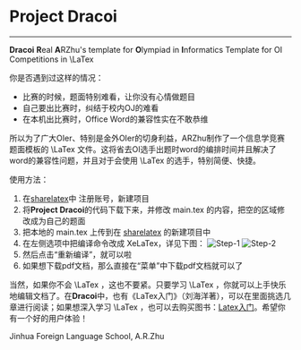 # Project Dracoi
----------------------
**Dracoi** **R**eal **A**RZhu's template for **O**lympiad in **I**nformatics
Template for OI Competitions in \LaTex

你是否遇到过这样的情况：
- 比赛的时候，题面特别难看，让你没有心情做题目
- 自己要出比赛时，纠结于校内OJ的难看
- 在本机出比赛时，Office Word的兼容性实在不敢恭维

所以为了广大OIer、特别是金外OIer的切身利益，ARZhu制作了一个信息学竞赛题面模板的 \LaTex 文件。这将省去OI选手出题时word的编排时间并且解决了word的兼容性问题，并且对于会使用 \LaTex 的选手，特别简便、快捷。

使用方法：

1. 在[sharelatex](https://cn.sharelatex.com/project)中 注册账号，新建项目
2. 将**Project Dracoi**的代码下载下来，并修改 main.tex 的内容，把空的区域修改成为自己的题面
3. 把本地的 main.tex 上传到在 [sharelatex](https://cn.sharelatex.com/project) 的新建项目中
4. 在左侧选项中把编译命令改成 XeLaTex，详见下图：
![Step-1](http://storage1.imgchr.com/kCqoT.png) ![Step-2](http://storage1.imgchr.com/kCOFU.png)
5. 然后点击“重新编译”，就可以啦
6. 如果想下载pdf文档，那么直接在“菜单”中下载pdf文档就可以了

当然，如果你不会 \LaTex ，这也不要紧。只要学习 \LaTex ，你就可以上手快乐地编辑文档了。在**Dracoi**中，也有《LaTex入门》（刘海洋著），可以在里面挑选几章进行阅读；如果想深入学习 \LaTex ，也可以去购买图书：[Latex入门](http://product.dangdang.com/23252576.html)。希望你有一个好的用户体验！

Jinhua Foreign Language School, A.R.Zhu 
